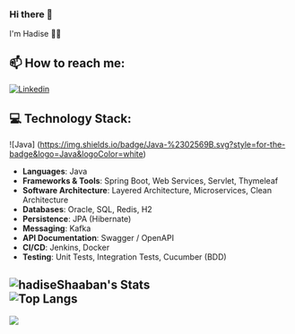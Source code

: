 ### Hi there 👋
I'm Hadise 👩‍💻

## 📫 How to reach me:
[![Linkedin](https://img.shields.io/badge/-LinkedIn-black?style=for-the-badge&logo=Linkedin)](https://www.linkedin.com/in/hadiseh-shaaban-a42a95269/)

## 💻 Technology Stack:
![Java]
(https://img.shields.io/badge/Java-%2302569B.svg?style=for-the-badge&logo=Java&logoColor=white)

- **Languages**: Java  
- **Frameworks & Tools**: Spring Boot, Web Services, Servlet, Thymeleaf  
- **Software Architecture**: Layered Architecture, Microservices, Clean Architecture  
- **Databases**: Oracle, SQL, Redis, H2  
- **Persistence**: JPA (Hibernate)  
- **Messaging**: Kafka  
- **API Documentation**: Swagger / OpenAPI  
- **CI/CD**: Jenkins, Docker  
- **Testing**: Unit Tests, Integration Tests, Cucumber (BDD)

<!--- **sadjadtalakoob74/sadjadtalakoob74** is a ✨ _special_ ✨ repository because its `README.md` (this file) appears on your GitHub profile.

Here are some ideas to get you started:-->
![hadiseShaaban's Stats](https://github-readme-stats.vercel.app/api?username=hadiseShaaban&theme=outrun&show_icons=true&hide_border=true&count_private=true)
<br>
![Top Langs](https://github-readme-stats.vercel.app/api/top-langs/?username=hadiseShaaban&theme=outrun&hide_border=true&layout=compact)
<br>
---
[![](https://visitcount.itsvg.in/api?id=hadiseShaaban&label=Profile%20Views&color=11&icon=0&pretty=true)](https://visitcount.itsvg.in)

<!--**Here we go**

- 👨🏻‍💻 I’m currently working on Flutter team
- 🎯 I’m recently start Flutte Testing 
- 🌱 In future i will add some Kotlin projects to my repos

- 🤔 I’m looking for help with ...
- 👯 I’m looking to collaborate on ...
- 💬 Ask me about ...
- 😄 Pronouns: ...
- ⚡ Fun fact: ...-->


